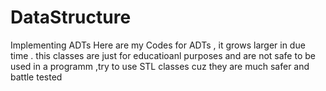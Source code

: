 # DataStructure
Implementing ADTs 
Here are my Codes for ADTs , it grows larger in due time . this classes are just for educatioanl purposes and are not safe to be used in a programm ,try to use STL classes cuz they are much safer and battle tested 
